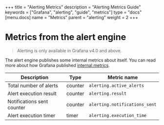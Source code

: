 +++
title = "Alerting Metrics"
description = "Alerting Metrics Guide"
keywords = ["Grafana", "alerting", "guide", "metrics"]
type = "docs"
[menu.docs]
name = "Metrics"
parent = "alerting"
weight = 2
+++

# Metrics from the alert engine

> Alerting is only available in Grafana v4.0 and above.

The alert engine publishes some internal metrics about itself. You can read more about how Grafana published [internal metrics](/installation/configuration/#metrics).

Description | Type | Metric name
---------- | ----------- | ----------
Total number of alerts | counter | `alerting.active_alerts`
Alert execution result | counter | `alerting.result`
Notifications sent counter | counter | `alerting.notifications_sent`
Alert execution timer | timer | `alerting.execution_time`
